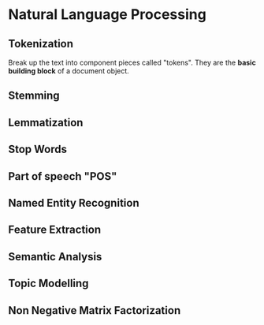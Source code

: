 # Natural Language Processing

## Tokenization
Break up the text into component pieces called "tokens". They are the <b>basic building block</b> of a document object.

## Stemming
## Lemmatization
## Stop Words
## Part of speech "POS"
## Named Entity Recognition
## Feature Extraction
## Semantic Analysis
## Topic Modelling
## Non Negative Matrix Factorization

